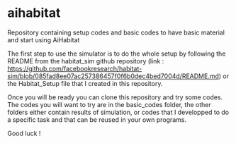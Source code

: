 # aihabitat
Repository containing setup codes and basic codes to have basic material and start using AiHabitat

The first step to use the simulator is to do the whole setup by following the README from the habitat_sim github repository (link : https://github.com/facebookresearch/habitat-sim/blob/085fad8ee07ac257386457f0f6b0dec4bed7004d/README.md) or the Habitat_Setup file that I created in this repository.

Once you will be ready you can clone this repository and try some codes. 
The codes you will want to try are in the basic_codes folder, the other folders either contain results of simulation, or codes that I developped to do a specific task and that can be reused in your own programs.

Good luck !
